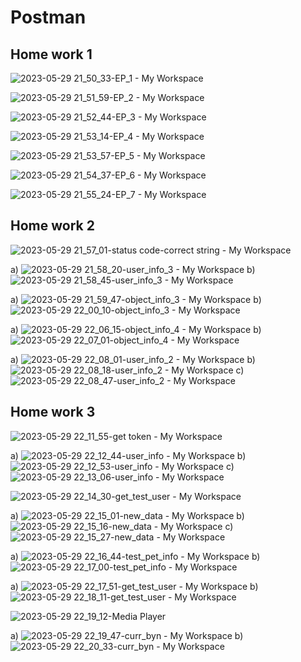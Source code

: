 # Postman

## Home work 1

![2023-05-29 21_50_33-EP_1 - My Workspace](https://github.com/KseniyaKom/Postman/assets/111349889/bb786456-5de8-4e73-b1f8-4041192598be)

![2023-05-29 21_51_59-EP_2 - My Workspace](https://github.com/KseniyaKom/Postman/assets/111349889/7c4ec4ab-ad75-4de3-a99f-46840b74e51f)

![2023-05-29 21_52_44-EP_3 - My Workspace](https://github.com/KseniyaKom/Postman/assets/111349889/21754c39-4eac-4d72-a464-d50baa5a213a)

![2023-05-29 21_53_14-EP_4 - My Workspace](https://github.com/KseniyaKom/Postman/assets/111349889/ccab87b8-31b0-464a-a465-cf18b56db91d)

![2023-05-29 21_53_57-EP_5 - My Workspace](https://github.com/KseniyaKom/Postman/assets/111349889/4c1e2df4-555c-48cc-a09d-ea45b6520023)

![2023-05-29 21_54_37-EP_6 - My Workspace](https://github.com/KseniyaKom/Postman/assets/111349889/3351644f-6bd4-429d-8f1c-5c03d31dd713)

![2023-05-29 21_55_24-EP_7 - My Workspace](https://github.com/KseniyaKom/Postman/assets/111349889/6330136b-662e-4ebe-8f90-fafefebfa590)

## Home work 2

![2023-05-29 21_57_01-status code-correct string - My Workspace](https://github.com/KseniyaKom/Postman/assets/111349889/8e9892b3-75f4-4db4-a5ba-8effe38cad63)

a) 
![2023-05-29 21_58_20-user_info_3 - My Workspace](https://github.com/KseniyaKom/Postman/assets/111349889/0ea564a7-6d0d-4be0-ba07-22b3d060e61c)
b)
![2023-05-29 21_58_45-user_info_3 - My Workspace](https://github.com/KseniyaKom/Postman/assets/111349889/3335699c-fbd6-46f0-9ede-e45157aefde6)

a)
![2023-05-29 21_59_47-object_info_3 - My Workspace](https://github.com/KseniyaKom/Postman/assets/111349889/49211cb1-9815-4fee-b845-7463520d5648)
b)
![2023-05-29 22_00_10-object_info_3 - My Workspace](https://github.com/KseniyaKom/Postman/assets/111349889/1d7bdff8-9c19-4ebc-9ccb-ccb2adbe0a9b)

a)
![2023-05-29 22_06_15-object_info_4 - My Workspace](https://github.com/KseniyaKom/Postman/assets/111349889/a62efe2c-4904-440f-b609-c2aa6a8e31a1)
b)
![2023-05-29 22_07_01-object_info_4 - My Workspace](https://github.com/KseniyaKom/Postman/assets/111349889/72ad09ee-9b5a-4660-905a-96dd3ecad2b8)

a)
![2023-05-29 22_08_01-user_info_2 - My Workspace](https://github.com/KseniyaKom/Postman/assets/111349889/a7fa38a4-e0e9-468e-b9ad-bf7b03ab82ae)
b)
![2023-05-29 22_08_18-user_info_2 - My Workspace](https://github.com/KseniyaKom/Postman/assets/111349889/7a5e9ad5-8dfc-4248-b91a-19e6530b1ba3)
c)
![2023-05-29 22_08_47-user_info_2 - My Workspace](https://github.com/KseniyaKom/Postman/assets/111349889/b8e2c40f-a4e6-47e3-8fdc-f314ade052ef)

## Home work 3

![2023-05-29 22_11_55-get token - My Workspace](https://github.com/KseniyaKom/Postman/assets/111349889/410b2733-c6bc-4271-8d09-a1feac8832ac)

a)
![2023-05-29 22_12_44-user_info - My Workspace](https://github.com/KseniyaKom/Postman/assets/111349889/dc773a25-ac45-4e97-9161-cafc206eba34)
b)
![2023-05-29 22_12_53-user_info - My Workspace](https://github.com/KseniyaKom/Postman/assets/111349889/522f3b04-656a-4929-93f5-d568194ea493)
c)
![2023-05-29 22_13_06-user_info - My Workspace](https://github.com/KseniyaKom/Postman/assets/111349889/1ba183ff-8744-4a57-bd1e-ba09981531fe)

![2023-05-29 22_14_30-get_test_user - My Workspace](https://github.com/KseniyaKom/Postman/assets/111349889/8f53ba07-3876-4dc0-b3bd-b48df3e7ac33)

a)
![2023-05-29 22_15_01-new_data - My Workspace](https://github.com/KseniyaKom/Postman/assets/111349889/11eee4f4-f902-4f85-8c30-f25b667d44da)
b)
![2023-05-29 22_15_16-new_data - My Workspace](https://github.com/KseniyaKom/Postman/assets/111349889/001c1ae9-516c-4d71-a104-b060dd7a9a8e)
c)
![2023-05-29 22_15_27-new_data - My Workspace](https://github.com/KseniyaKom/Postman/assets/111349889/9323863a-1494-4e4e-8ac8-693d37c427cd)

a)
![2023-05-29 22_16_44-test_pet_info - My Workspace](https://github.com/KseniyaKom/Postman/assets/111349889/eba5a34c-9972-4cb6-b7d2-2e1ea5202df4)
b)
![2023-05-29 22_17_00-test_pet_info - My Workspace](https://github.com/KseniyaKom/Postman/assets/111349889/1d1714fa-c82c-4a84-9dea-5ebb00f85f72)

a)
![2023-05-29 22_17_51-get_test_user - My Workspace](https://github.com/KseniyaKom/Postman/assets/111349889/3371ea29-39ba-476e-8930-2847cc4d4566)
b)
![2023-05-29 22_18_11-get_test_user - My Workspace](https://github.com/KseniyaKom/Postman/assets/111349889/a8ed7844-b5f0-47ab-9547-d9664ffbeee7)

![2023-05-29 22_19_12-Media Player](https://github.com/KseniyaKom/Postman/assets/111349889/eac869c4-eea6-429b-a0e3-18e76b99de44)

a)
![2023-05-29 22_19_47-curr_byn - My Workspace](https://github.com/KseniyaKom/Postman/assets/111349889/56c91002-a784-4192-ad18-adbd2c3d34d5)
b)
![2023-05-29 22_20_33-curr_byn - My Workspace](https://github.com/KseniyaKom/Postman/assets/111349889/3d500760-d878-4386-85b3-bb605c10e8a9)

